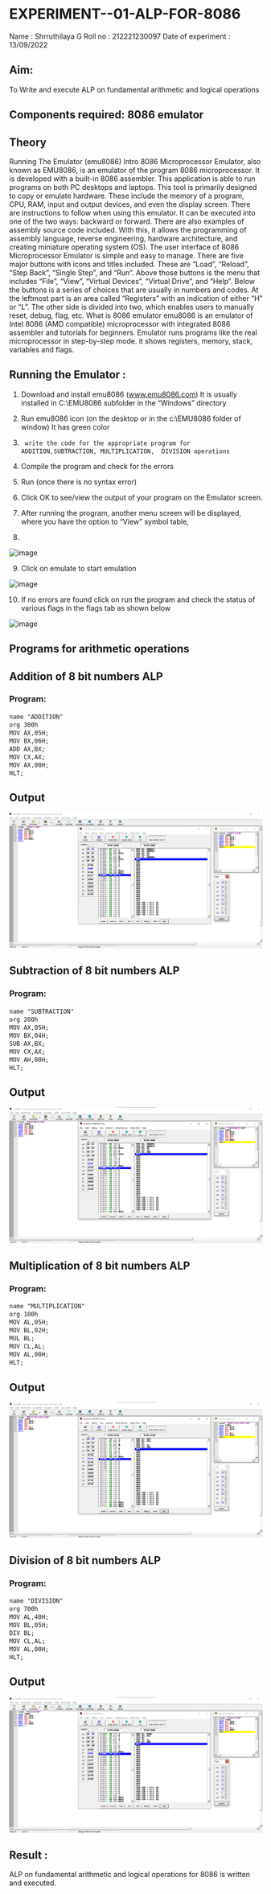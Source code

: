 # EXPERIMENT--01-ALP-FOR-8086
Name : Shrruthilaya G
Roll no : 212221230097 
Date of experiment : 13/09/2022





## Aim: 
To Write and execute ALP on fundamental arithmetic and logical operations
## Components required: 8086  emulator 
## Theory 
Running The Emulator (emu8086) Intro 8086 Microprocessor Emulator, also known as EMU8086, is an emulator of the program 8086 microprocessor. It is developed with a built-in 8086 assembler. This application is able to run programs on both PC desktops and laptops. This tool is primarily designed to copy or emulate hardware. These include the memory of a program, CPU, RAM, input and output devices, and even the display screen. There are instructions to follow when using this emulator. It can be executed into one of the two ways: backward or forward. There are also examples of assembly source code included. With this, it allows the programming of assembly language, reverse engineering, hardware architecture, and creating miniature operating system (OS). The user interface of 8086 Microprocessor Emulator is simple and easy to manage. There are five major buttons with icons and titles included. These are “Load”, “Reload”, “Step Back”, “Single Step”, and “Run”. Above those buttons is the menu that includes “File”, “View”, “Virtual Devices”, “Virtual Drive”, and “Help”. Below the buttons is a series of choices that are usually in numbers and codes. At the leftmost part is an area called “Registers” with an indication of either “H” or “L”. The other side is divided into two, which enables users to manually reset, debug, flag, etc. What is 8086 emulator emu8086 is an emulator of Intel 8086 (AMD compatible) microprocessor with integrated 8086 assembler and tutorials for beginners. Emulator runs programs like the real microprocessor in step-by-step mode. it shows registers, memory, stack, variables and flags.


 ## Running the Emulator :
1.	Download and install emu8086 (www.emu8086.com) It is usually installed in C:\EMU8086 subfolder in the “Windows” directory
2.	  Run  emu8086 icon (on the desktop or in the c:\EMU8086 folder of window) It has green color 
 
 
3.		write the code for the appropriate program for ADDITION,SUBTRACTION, MULTIPLICATION,  DIVISION operations 

4.	 Compile the program and check for the errors 
5.	Run (once there is no syntax error) 

6.	Click OK to see/view the output of your program on the Emulator screen. 


7.	After running the program, another menu screen will be displayed, where you have the option to “View” symbol table,
8.	 


![image](https://user-images.githubusercontent.com/36288975/189273263-d65baae9-4b8f-4723-afb3-c0ffa4052b04.png)











9.	Click on emulate to start emulation 








![image](https://user-images.githubusercontent.com/36288975/189273273-9bb36ec1-e2e8-4892-8d35-37707332bfdc.png)








10.	If no errors are found click on run the program and check the status of various flags in the flags tab as shown below 






![image](https://user-images.githubusercontent.com/36288975/189273277-113a2a33-4a40-4ff8-95a5-ecd3a1f504fe.png)







## Programs for arithmetic  operations

## Addition of 8 bit numbers ALP 
### Program:
```
name "ADDITION"
org 300h
MOV AX,05H;
MOV BX,06H;
ADD AX,BX;
MOV CX,AX;
MOV AX,00H;
HLT;
```
## Output  
![](add.png)

## Subtraction of 8 bit numbers  ALP 
### Program:
```
name "SUBTRACTION"
org 200h
MOV AX,05H;
MOV BX,04H;
SUB AX,BX;
MOV CX,AX;
MOV AH,00H;
HLT;
```
## Output  
![](sub.png)
## Multiplication of 8 bit numbers ALP 
### Program:
```
name "MULTIPLICATION"
org 100h
MOV AL,05H;
MOV BL,02H;
MUL BL;
MOV CL,AL;
MOV AL,00H;
HLT;
```
 ## Output  
![](mul.png)

## Division of 8 bit numbers ALP
### Program:
```
name "DIVISION"
org 700h
MOV AL,40H;
MOV BL,05H;
DIV BL;
MOV CL,AL;
MOV AL,00H;
HLT;
```
## Output  
![](div.png)

## Result :
 ALP on fundamental arithmetic and logical operations for 8086 is written and executed.








